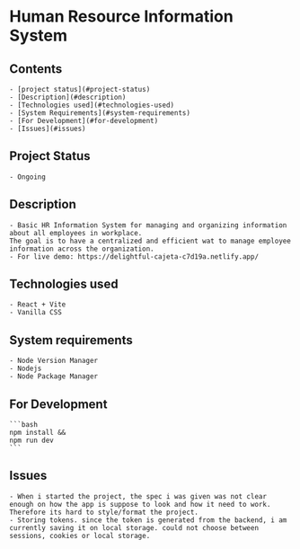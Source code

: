 # Human Resource Information System

## Contents
    - [project status](#project-status)
    - [Description](#description)
    - [Technologies used](#technologies-used)
    - [System Requirements](#system-requirements)
    - [For Development](#for-development)
    - [Issues](#issues)

## Project Status
    - Ongoing

## Description
    - Basic HR Information System for managing and organizing information about all employees in workplace.
    The goal is to have a centralized and efficient wat to manage employee information across the organization. 
    - For live demo: https://delightful-cajeta-c7d19a.netlify.app/

## Technologies used
    - React + Vite
    - Vanilla CSS

## System requirements 
    - Node Version Manager
    - Nodejs
    - Node Package Manager

## For Development
    ```bash
    npm install &&
    npm run dev
    ```

## Issues
    - When i started the project, the spec i was given was not clear enough on how the app is suppose to look and how it need to work. Therefore its hard to style/format the project.
    - Storing tokens. since the token is generated from the backend, i am currently saving it on local storage. could not choose between sessions, cookies or local storage.